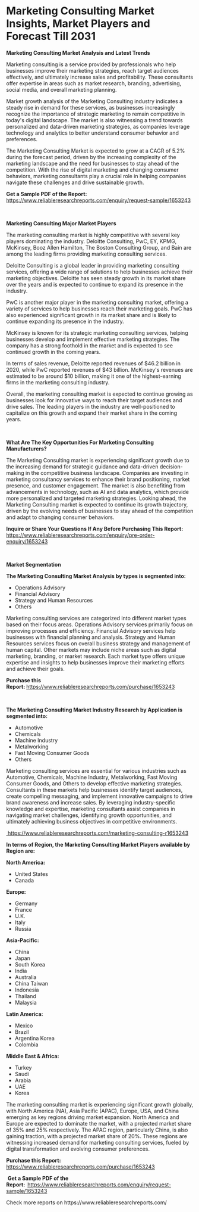 <p><h1>Marketing Consulting Market Insights, Market Players and Forecast Till 2031</h1></p><p><strong>Marketing Consulting Market Analysis and Latest Trends</strong></p>
<p><p>Marketing consulting is a service provided by professionals who help businesses improve their marketing strategies, reach target audiences effectively, and ultimately increase sales and profitability. These consultants offer expertise in areas such as market research, branding, advertising, social media, and overall marketing planning.</p><p>Market growth analysis of the Marketing Consulting industry indicates a steady rise in demand for these services, as businesses increasingly recognize the importance of strategic marketing to remain competitive in today's digital landscape. The market is also witnessing a trend towards personalized and data-driven marketing strategies, as companies leverage technology and analytics to better understand consumer behavior and preferences.</p><p>The Marketing Consulting Market is expected to grow at a CAGR of 5.2% during the forecast period, driven by the increasing complexity of the marketing landscape and the need for businesses to stay ahead of the competition. With the rise of digital marketing and changing consumer behaviors, marketing consultants play a crucial role in helping companies navigate these challenges and drive sustainable growth.</p></p>
<p><strong>Get a Sample PDF of the Report:&nbsp;</strong> <a href="https://www.reliableresearchreports.com/enquiry/request-sample/1653243">https://www.reliableresearchreports.com/enquiry/request-sample/1653243</a></p>
<p>&nbsp;</p>
<p><strong>Marketing Consulting Major Market Players</strong></p>
<p><p>The marketing consulting market is highly competitive with several key players dominating the industry. Deloitte Consulting, PwC, EY, KPMG, McKinsey, Booz Allen Hamilton, The Boston Consulting Group, and Bain are among the leading firms providing marketing consulting services.</p><p>Deloitte Consulting is a global leader in providing marketing consulting services, offering a wide range of solutions to help businesses achieve their marketing objectives. Deloitte has seen steady growth in its market share over the years and is expected to continue to expand its presence in the industry.</p><p>PwC is another major player in the marketing consulting market, offering a variety of services to help businesses reach their marketing goals. PwC has also experienced significant growth in its market share and is likely to continue expanding its presence in the industry.</p><p>McKinsey is known for its strategic marketing consulting services, helping businesses develop and implement effective marketing strategies. The company has a strong foothold in the market and is expected to see continued growth in the coming years.</p><p>In terms of sales revenue, Deloitte reported revenues of $46.2 billion in 2020, while PwC reported revenues of $43 billion. McKinsey's revenues are estimated to be around $10 billion, making it one of the highest-earning firms in the marketing consulting industry.</p><p>Overall, the marketing consulting market is expected to continue growing as businesses look for innovative ways to reach their target audiences and drive sales. The leading players in the industry are well-positioned to capitalize on this growth and expand their market share in the coming years.</p></p>
<p>&nbsp;</p>
<p><strong>What Are The Key Opportunities For Marketing Consulting Manufacturers?</strong></p>
<p><p>The Marketing Consulting market is experiencing significant growth due to the increasing demand for strategic guidance and data-driven decision-making in the competitive business landscape. Companies are investing in marketing consultancy services to enhance their brand positioning, market presence, and customer engagement. The market is also benefiting from advancements in technology, such as AI and data analytics, which provide more personalized and targeted marketing strategies. Looking ahead, the Marketing Consulting market is expected to continue its growth trajectory, driven by the evolving needs of businesses to stay ahead of the competition and adapt to changing consumer behaviors.</p></p>
<p><strong>Inquire or Share Your Questions If Any Before Purchasing This Report:</strong> <a href="https://www.reliableresearchreports.com/enquiry/pre-order-enquiry/1653243">https://www.reliableresearchreports.com/enquiry/pre-order-enquiry/1653243</a></p>
<p>&nbsp;</p>
<p><strong>Market Segmentation</strong></p>
<p><strong>The Marketing Consulting Market Analysis by types is segmented into:</strong></p>
<p><ul><li>Operations Advisory</li><li>Financial Advisory</li><li>Strategy and Human Resources</li><li>Others</li></ul></p>
<p><p>Marketing consulting services are categorized into different market types based on their focus areas. Operations Advisory services primarily focus on improving processes and efficiency. Financial Advisory services help businesses with financial planning and analysis. Strategy and Human Resources services focus on overall business strategy and management of human capital. Other markets may include niche areas such as digital marketing, branding, or market research. Each market type offers unique expertise and insights to help businesses improve their marketing efforts and achieve their goals.</p></p>
<p><strong>Purchase this Report:&nbsp;</strong><a href="https://www.reliableresearchreports.com/purchase/1653243">https://www.reliableresearchreports.com/purchase/1653243</a></p>
<p>&nbsp;</p>
<p><strong>The Marketing Consulting Market Industry Research by Application is segmented into:</strong></p>
<p><ul><li>Automotive</li><li>Chemicals</li><li>Machine Industry</li><li>Metalworking</li><li>Fast Moving Consumer Goods</li><li>Others</li></ul></p>
<p><p>Marketing consulting services are essential for various industries such as Automotive, Chemicals, Machine Industry, Metalworking, Fast Moving Consumer Goods, and Others to develop effective marketing strategies. Consultants in these markets help businesses identify target audiences, create compelling messaging, and implement innovative campaigns to drive brand awareness and increase sales. By leveraging industry-specific knowledge and expertise, marketing consultants assist companies in navigating market challenges, identifying growth opportunities, and ultimately achieving business objectives in competitive environments.</p></p>
<p><a href="https://www.reliableresearchreports.com/marketing-consulting-r1653243">&nbsp;https://www.reliableresearchreports.com/marketing-consulting-r1653243</a></p>
<p><strong>In terms of Region, the Marketing Consulting Market Players available by Region are:</strong></p>
<p>
    <p> <strong> North America: </strong>
        <ul>
            <li>United States</li>
            <li>Canada</li>
        </ul>
        </p> 
    <p> <strong> Europe: </strong>
        <ul>
            <li>Germany</li>
            <li>France</li>
            <li>U.K.</li>
            <li>Italy</li>
            <li>Russia</li>
        </ul>
        </p> 
    <p> <strong> Asia-Pacific: </strong>
        <ul>
            <li>China</li>
            <li>Japan</li>
            <li>South Korea</li>
            <li>India</li>
            <li>Australia</li>
            <li>China Taiwan</li>
            <li>Indonesia</li>
            <li>Thailand</li>
            <li>Malaysia</li>
        </ul>
        </p> 
    <p> <strong> Latin America: </strong>
        <ul>
            <li>Mexico</li>
            <li>Brazil</li>
            <li>Argentina Korea</li>
            <li>Colombia</li>
        </ul>
        </p> 
    <p> <strong> Middle East & Africa: </strong>
        <ul>
            <li>Turkey</li>
            <li>Saudi</li>
            <li>Arabia</li>
            <li>UAE</li>
            <li>Korea</li>
        </ul>
    </p>
    </p>
<p><p>The marketing consulting market is experiencing significant growth globally, with North America (NA), Asia Pacific (APAC), Europe, USA, and China emerging as key regions driving market expansion. North America and Europe are expected to dominate the market, with a projected market share of 35% and 25% respectively. The APAC region, particularly China, is also gaining traction, with a projected market share of 20%. These regions are witnessing increased demand for marketing consulting services, fueled by digital transformation and evolving consumer preferences.</p></p>
<p><strong>Purchase this Report: </strong><a href="https://www.reliableresearchreports.com/purchase/1653243">https://www.reliableresearchreports.com/purchase/1653243</a></p>
<p>&nbsp;<strong>Get a Sample PDF of the Report:&nbsp;&nbsp;</strong><a href="https://www.reliableresearchreports.com/enquiry/request-sample/1653243">https://www.reliableresearchreports.com/enquiry/request-sample/1653243</a></p>
<p><strong></strong></p>
<p>Check more reports on https://www.reliableresearchreports.com/</p>